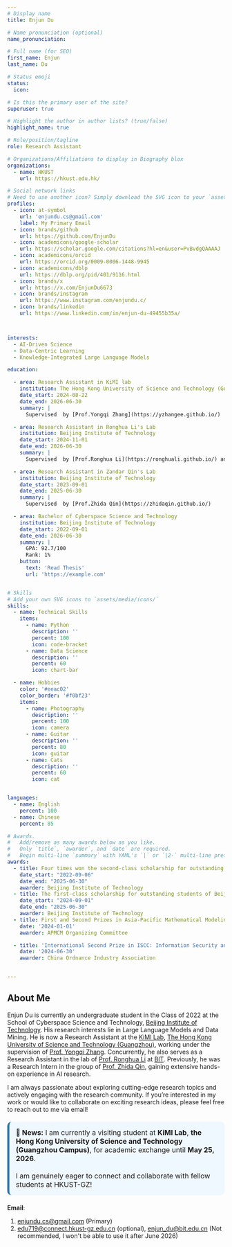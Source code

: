 ```yaml
---
# Display name
title: Enjun Du

# Name pronunciation (optional)
name_pronunciation: 

# Full name (for SEO)
first_name: Enjun
last_name: Du

# Status emoji
status:
  icon: 

# Is this the primary user of the site?
superuser: true

# Highlight the author in author lists? (true/false)
highlight_name: true

# Role/position/tagline
role: Research Assistant

# Organizations/Affiliations to display in Biography blox
organizations:
  - name: HKUST
    url: https://hkust.edu.hk/

# Social network links
# Need to use another icon? Simply download the SVG icon to your `assets/media/icons/` folder.
profiles:
  - icon: at-symbol
    url: 'enjundu.cs@gmail.com'
    label: My Primary Email
  - icon: brands/github
    url: https://github.com/EnjunDu
  - icon: academicons/google-scholar
    url: https://scholar.google.com/citations?hl=en&user=PvBvdgQAAAAJ
  - icon: academicons/orcid
    url: https://orcid.org/0009-0006-1448-9945
  - icon: academicons/dblp
    url: https://dblp.org/pid/401/9116.html
  - icon: brands/x
    url: https://x.com/EnjunDu6673
  - icon: brands/instagram
    url: https://www.instagram.com/enjundu.c/
  - icon: brands/linkedin
    url: https://www.linkedin.com/in/enjun-du-49455b35a/



interests:
  - AI-Driven Science
  - Data-Centric Learning
  - Knowledge-Integrated Large Language Models

education:

  - area: Research Assistant in KiMI lab
    institution: The Hong Kong University of Science and Technology (Guangzhou)
    date_start: 2024-08-22
    date_end: 2026-06-30
    summary: |
      Supervised  by [Prof.Yongqi Zhang](https://yzhangee.github.io/)

  - area: Research Assistant in Ronghua Li's Lab
    institution: Beijing Institute of Technology
    date_start: 2024-11-01
    date_end: 2026-06-30
    summary: |
      Supervised  by [Prof.Ronghua Li](https://ronghuali.github.io/) and [Dr.Xunkai Li](https://xkli-allen.github.io/)

  - area: Research Assistant in Zandar Qin's Lab
    institution: Beijing Institute of Technology
    date_start: 2023-09-01
    date_end: 2025-06-30
    summary: |
      Supervised  by [Prof.Zhida Qin](https://zhidaqin.github.io/)

  - area: Bachelor of Cyberspace Science and Technology
    institution: Beijing Institute of Technology
    date_start: 2022-09-01
    date_end: 2026-06-30
    summary: |
      GPA: 92.7/100
      Rank: 1%
    button:
      text: 'Read Thesis'
      url: 'https://example.com'


# Skills
# Add your own SVG icons to `assets/media/icons/`
skills:
  - name: Technical Skills
    items:
      - name: Python
        description: ''
        percent: 100
        icon: code-bracket
      - name: Data Science
        description: ''
        percent: 60
        icon: chart-bar

  - name: Hobbies
    color: '#eeac02'
    color_border: '#f0bf23'
    items:
      - name: Photography
        description: ''
        percent: 100
        icon: camera
      - name: Guitar
        description: ''
        percent: 80
        icon: guitar
      - name: Cats
        description: ''
        percent: 60
        icon: cat


languages:
  - name: English
    percent: 100
  - name: Chinese
    percent: 85

# Awards.
#   Add/remove as many awards below as you like.
#   Only `title`, `awarder`, and `date` are required.
#   Begin multi-line `summary` with YAML's `|` or `|2-` multi-line prefix and indent 2 spaces below.
awards:
  - title: Four times won the second-class scholarship for outstanding students of Beijing Institute of Technology
    date_start: "2022-09-06"
    date_end: "2025-06-30"
    awarder: Beijing Institute of Technology
  - title: The first-class scholarship for outstanding students of Beijing Institute of Technology
    date_start: "2024-09-01"
    date_end: "2025-06-30"
    awarder: Beijing Institute of Technology
  - title: First and Second Prizes in Asia-Pacific Mathematical Modeling International
    date: '2024-01-01'
    awarder: APMCM Organizing Committee

  - title: 'International Second Prize in ISCC: Information Security and Countermeasures Contest'
    date: '2024-06-30'
    awarder: China Ordnance Industry Association


---
```



## About Me

Enjun Du is currently an undergraduate student in the Class of 2022 at the School of Cyberspace Science and Technology, [Beijing Institute of Technology](https://english.bit.edu.cn/). His research interests lie in Large Language Models and Data Mining. He is now a Research Assistant at the [KiMI Lab](https://yzhangee.github.io/group), [The Hong Kong University of Science and Technology (Guangzhou)](https://www.hkust-gz.edu.cn/), working under the supervision of [Prof. Yongqi Zhang](https://yzhangee.github.io/). Concurrently, he also serves as a Research Assistant in the lab of [Prof. Ronghua Li](https://ronghuali.github.io/) at [BIT](https://www.bit.edu.cn/). Previously, he was a Research Intern in the group of [Prof. Zhida Qin](https://zhidaqin.github.io/), gaining extensive hands-on experience in AI research.

I am always passionate about exploring cutting-edge research topics and actively engaging with the research community. If you’re interested in my work or would like to collaborate on exciting research ideas, please feel free to reach out to me via email!

<div style="border-left: 5px solid #2d78ad; background-color: #f0f8ff; padding: 15px; margin-top: 20px; margin-bottom: 20px; border-radius: 10px; font-size: 16px;">
  <strong>📢 News:</strong> I am currently a visiting student at <strong>KiMI Lab</strong>, <strong>the Hong Kong University of Science and Technology (Guangzhou Campus)</strong>, for academic exchange until <strong>May 25, 2026</strong>.
  <br><br>
  I am genuinely eager to connect and collaborate with fellow students at HKUST-GZ!
</div>

**Email**:

1. enjundu.cs@gmail.com (Primary)
2. edu719@connect.hkust-gz.edu.cn (optional), enjun_du@bit.edu.cn (Not recommended, I won't be able to use it after June 2026)

<div style="margin-top: 20px; width: 420px; margin-left: auto; margin-right: auto;"> <script type="text/javascript" id="clustrmaps" src="//cdn.clustrmaps.com/map_v2.js?cl=ffffff&w=a&t=tt&d=YqwrAieXupfwKmvDXnKDnNcDSS8tO8YEqekLvXM-EV0&co=2d78ad&ct=ffffff&cmo=3acc3a&cmn=ff5353"></script> </div>
